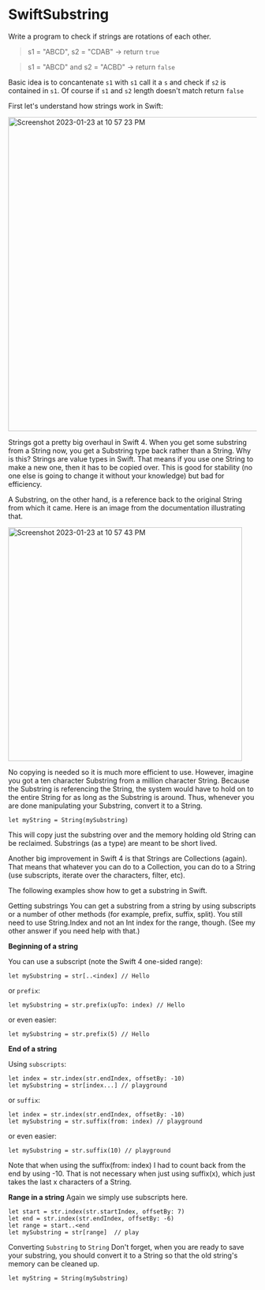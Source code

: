 # SwiftSubstring

Write a program to check if strings are rotations of each other. 

> s1 = "ABCD", s2 = "CDAB" -> return `true`

> s1 = "ABCD" and s2 = "ACBD" -> return `false`

Basic idea is to concantenate `s1` with `s1` call it a `s` and check if `s2` is contained in `s1`. Of course if `s1` and `s2` length doesn't match return `false`  

First let's understand how strings work in Swift:


<img width="637" alt="Screenshot 2023-01-23 at 10 57 23 PM" src="https://user-images.githubusercontent.com/1192700/214230266-e8df109e-878f-4b5e-afde-7933ed86c959.png">


Strings got a pretty big overhaul in Swift 4. When you get some substring from a String now, you get a Substring type back rather than a String. Why is this? Strings are value types in Swift. That means if you use one String to make a new one, then it has to be copied over. This is good for stability (no one else is going to change it without your knowledge) but bad for efficiency.

A Substring, on the other hand, is a reference back to the original String from which it came. Here is an image from the documentation illustrating that.

<img width="474" alt="Screenshot 2023-01-23 at 10 57 43 PM" src="https://user-images.githubusercontent.com/1192700/214230303-3bac434c-bf67-4300-82e5-a1f67275000e.png">

No copying is needed so it is much more efficient to use. However, imagine you got a ten character Substring from a million character String. Because the Substring is referencing the String, the system would have to hold on to the entire String for as long as the Substring is around. Thus, whenever you are done manipulating your Substring, convert it to a String.

```
let myString = String(mySubstring)
```
This will copy just the substring over and the memory holding old String can be reclaimed. Substrings (as a type) are meant to be short lived.

Another big improvement in Swift 4 is that Strings are Collections (again). That means that whatever you can do to a Collection, you can do to a String (use subscripts, iterate over the characters, filter, etc).

The following examples show how to get a substring in Swift.

Getting substrings
You can get a substring from a string by using subscripts or a number of other methods (for example, prefix, suffix, split). You still need to use String.Index and not an Int index for the range, though. (See my other answer if you need help with that.)

**Beginning of a string**

You can use a subscript (note the Swift 4 one-sided range):

```let index = str.index(str.startIndex, offsetBy: 5)
let mySubstring = str[..<index] // Hello
```

or `prefix`:
```let index = str.index(str.startIndex, offsetBy: 5)
let mySubstring = str.prefix(upTo: index) // Hello
```
or even easier:

```let mySubstring = str.prefix(5) // Hello ```

**End of a string**

Using `subscripts`:
```
let index = str.index(str.endIndex, offsetBy: -10)
let mySubstring = str[index...] // playground
```

or `suffix`:
```
let index = str.index(str.endIndex, offsetBy: -10)
let mySubstring = str.suffix(from: index) // playground
```

or even easier:
```
let mySubstring = str.suffix(10) // playground
```
Note that when using the suffix(from: index) I had to count back from the end by using -10. That is not necessary when just using suffix(x), which just takes the last x characters of a String.

**Range in a string**
Again we simply use subscripts here.

```
let start = str.index(str.startIndex, offsetBy: 7)
let end = str.index(str.endIndex, offsetBy: -6)
let range = start..<end
let mySubstring = str[range]  // play
```

Converting `Substring` to `String`
Don't forget, when you are ready to save your substring, you should convert it to a String so that the old string's memory can be cleaned up.

```
let myString = String(mySubstring)
```
